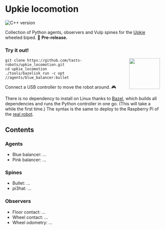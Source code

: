 # Upkie locomotion

![C++ version](https://img.shields.io/badge/C++-17/20-blue.svg?style=flat)

Collection of Python agents, observers and Vulp spines for the [Upkie](https://www.youtube.com/watch?v=NO_TkHGS0wQ) wheeled biped. 🚧 **Pre-release.**

### Try it out!

<!-- GIF: https://user-images.githubusercontent.com/1189580/170491850-dfbb4786-12ff-4fe8-8080-9413d68acfc1.gif -->
<!-- Issue: https://github.com/github/feedback/discussions/17256 -->
<img src="https://user-images.githubusercontent.com/1189580/170496331-e1293dd3-b50c-40ee-9c2e-f75f3096ebd8.png" height="100" align="right" />

```console
git clone https://github.com/tasts-robots/upkie_locomotion.git
cd upkie_locomotion
./tools/bazelisk run -c opt //agents/blue_balancer:bullet
```

Connect a USB controller to move the robot around. 🎮

There is no dependency to install on Linux thanks to [Bazel](https://bazel.build/), which builds all dependencies and runs the Python controller in one go. (This will take a while the first time.) The syntax is the same to deploy to the Raspberry Pi of the [real robot](https://www.youtube.com/shorts/8b36XcCgh7s).

## Contents

### Agents

* Blue balancer: ...
* Pink balancer: ...

### Spines

* Bullet: ...
* pi3hat: ...

### Observers

* Floor contact: ...
* Wheel contact: ...
* Wheel odometry: ...
